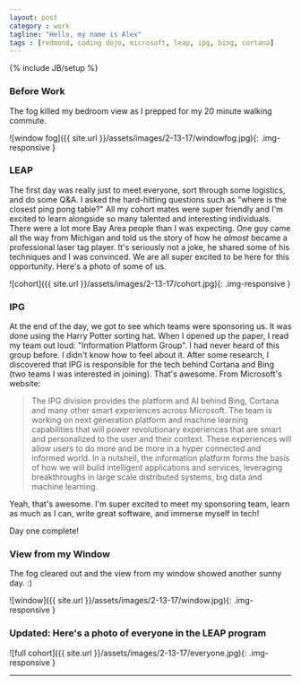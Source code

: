 ```yaml
---
layout: post
category : work
tagline: "Hello, my name is Alex"
tags : [redmond, coding dojo, microsoft, leap, ipg, bing, cortana]
---
```

{% include JB/setup %}

### Before Work

The fog killed my bedroom view as I prepped for my 20 minute walking commute.

![window fog]({{ site.url }}/assets/images/2-13-17/windowfog.jpg){: .img-responsive }


### LEAP

The first day was really just to meet everyone, sort through some logistics, and do some Q&A. I asked the hard-hitting questions such as "where is the closest ping pong table?" All my cohort mates were super friendly and I'm excited to learn alongside so many talented and interesting individuals. There were a lot more Bay Area people than I was expecting. One guy came all the way from Michigan and told us the story of how he *almost* became a professional laser tag player. It's seriously not a joke, he shared some of his techniques and I was convinced. We are all super excited to be here for this opportunity. Here's a photo of some of us.

![cohort]({{ site.url }}/assets/images/2-13-17/cohort.jpg){: .img-responsive }


### IPG

At the end of the day, we got to see which teams were sponsoring us. It was done using the Harry Potter sorting hat. When I opened up the paper, I read my team out loud: "Information Platform Group". I had never heard of this group before. I didn't know how to feel about it. After some research, I discovered that IPG is responsible for the tech behind Cortana and Bing (two teams I was interested in joining). That's awesome. From Microsoft's website:


> The IPG division provides the platform and AI behind Bing, Cortana and many other smart experiences across Microsoft. The team is working on next generation platform and machine learning capabilities that will power revolutionary experiences that are smart and personalized to the user and their context. These experiences will allow users to do more and be more in a hyper connected and informed world. In a nutshell, the information platform forms the basis of how we will build intelligent applications and services, leveraging breakthroughs in large scale distributed systems, big data and machine learning.


Yeah, that's awesome. I'm super excited to meet my sponsoring team, learn as much as I can, write great software, and immerse myself in tech!

Day one complete!


### View from my Window

The fog cleared out and the view from my window showed another sunny day. :)

![window]({{ site.url }}/assets/images/2-13-17/window.jpg){: .img-responsive }

### Updated: Here's a photo of everyone in the LEAP program

![full cohort]({{ site.url }}/assets/images/2-13-17/everyone.jpg){: .img-responsive }


---
